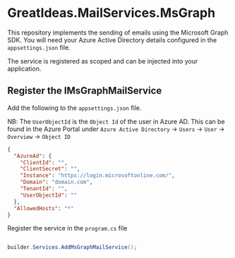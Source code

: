 # GreatIdeas.MailServices.MsGraph

This repository implements the sending of emails using the Microsoft Graph SDK. You will need your Azure Active Directory details configured in the `appsettings.json` file.

The service is registered as scoped and can be injected into your application.

## Register the IMsGraphMailService

Add the following to the `appsettings.json` file.

NB: The `UserObjectId` is the `Object Id` of the user in Azure AD. This can be found in the Azure Portal under `Azure Active Directory` -> `Users` -> `User` -> `Overview` -> `Object ID`

```json
{
  "AzureAd": {
    "ClientId": "",
    "ClientSecret": "",
    "Instance": "https://login.microsoftonline.com/",
    "Domain": "domain.com",
    "TenantId": "",
    "UserObjectId": ""
  },
  "AllowedHosts": "*"
}
```

Register the service in the `program.cs` file

```csharp

builder.Services.AddMsGraphMailService();

```
